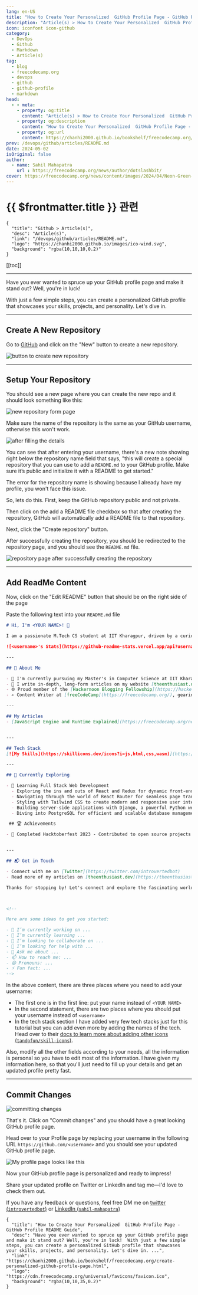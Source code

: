 ```yaml
---
lang: en-US
title: "How to Create Your Personalized  GitHub Profile Page - GitHub Profile README Guide"
description: "Article(s) > How to Create Your Personalized  GitHub Profile Page - GitHub Profile README Guide"
icon: iconfont icon-github
category: 
  - DevOps
  - Github
  - Markdown
  - Article(s)
tag: 
  - blog
  - freecodecamp.org
  - devops
  - github
  - github-profile
  - markdown
head:
  - - meta:
    - property: og:title
      content: "Article(s) > How to Create Your Personalized  GitHub Profile Page - GitHub Profile README Guide"
    - property: og:description
      content: "How to Create Your Personalized  GitHub Profile Page - GitHub Profile README Guide"
    - property: og:url
      content: https://chanhi2000.github.io/bookshelf/freecodecamp.org/create-personalized-github-profile-page.html
prev: /devops/github/articles/README.md
date: 2024-05-02
isOriginal: false
author:
  - name: Sahil Mahapatra
    url : https://freecodecamp.org/news/author/dotslashbit/
cover: https://freecodecamp.org/news/content/images/2024/04/Neon-Green-Bold-Quote-Motivational-Tweet-Instagram-Post.png
---
```


# {{ $frontmatter.title }} 관련

```component VPCard
{
  "title": "Github > Article(s)",
  "desc": "Article(s)",
  "link": "/devops/github/articles/README.md",
  "logo": "https://chanhi2000.github.io/images/ico-wind.svg",
  "background": "rgba(10,10,10,0.2)"
}
```

[[toc]]

---

<SiteInfo
  name="How to Create Your Personalized  GitHub Profile Page - GitHub Profile README Guide"
  desc="Have you ever wanted to spruce up your GitHub profile page and make it stand out? Well, you're in luck!  With just a few simple steps, you can create a personalized GitHub profile that showcases your skills, projects, and personality. Let's dive in. ..."
  url="https://freecodecamp.org/news/create-personalized-github-profile-page"
  logo="https://cdn.freecodecamp.org/universal/favicons/favicon.ico"
  preview="https://freecodecamp.org/news/content/images/2024/04/Neon-Green-Bold-Quote-Motivational-Tweet-Instagram-Post.png"/>

Have you ever wanted to spruce up your GitHub profile page and make it stand out? Well, you're in luck!

With just a few simple steps, you can create a personalized GitHub profile that showcases your skills, projects, and personality. Let's dive in.

---

## Create A New Repository

Go to [<VPIcon icon="iconfont icon-github"/>GitHub](https://github.com) and click on the "New" button to create a new repository.

![button to create new repository](https://freecodecamp.org/news/content/images/2024/04/github_new.png)

---

## Setup Your Repository

You should see a new page where you can create the new repo and it should look something like this:

![new repository form page](https://freecodecamp.org/news/content/images/2024/04/new_repo_page.png)

Make sure the name of the repository is the same as your GitHub username, otherwise this won't work.

![after filling the details](https://freecodecamp.org/news/content/images/2024/04/special_note.png)

You can see that after entering your username, there's a new note showing right below the repository name field that says, "this will create a special repository that you can use to add a <VPIcon icon="fa-brands fa-markdown"/>`README.md` to your GitHub profile. Make sure it’s public and initialize it with a README to get started."

The error for the repository name is showing because I already have my profile, you won't face this issue.

So, lets do this. First, keep the GitHub repository public and not private.

Then click on the add a README file checkbox so that after creating the repository, GitHub will automatically add a README file to that repository.

Next, click the "Create repository" button.

After successfully creating the repository, you should be redirected to the repository page, and you should see the <VPIcon icon="fa-brands fa-markdown"/>`README.md` file.

![repository page after successfully creating the repository](https://freecodecamp.org/news/content/images/2024/04/repo_main_page.png)

---

## Add ReadMe Content

Now, click on the "Edit README" button that should be on the right side of the page

Paste the following text into your <VPIcon icon="fa-brands fa-markdown"/>`README.md` file

```md :collapsed-lines title="README.md"
# Hi, I'm <YOUR NAME>! 👋

I am a passionate M.Tech CS student at IIT Kharagpur, driven by a curiosity for technology and a love for writing. My journey involves delving into the world of computer science, exploring new ideas, and sharing my insights with the community.

![<username>'s Stats](https://github-readme-stats.vercel.app/api?username=<username>&theme=vue-dark&show_icons=true&hide_border=true&count_private=true)

---

## 🚀 About Me

- 🔭 I'm currently pursuing my Master's in Computer Science at IIT Kharagpur.
- 📝 I write in-depth, long-form articles on my website [theenthusiast.dev](https://theenthusiast.dev), accumulating over 20k views within just 2 months.
- 🌐 Proud member of the [Hackernoon Blogging Fellowship](https://hackernoon.com/), contributing to the tech community.
- ✍️ Content Writer at [freeCodeCamp](https://freecodecamp.org/), gearing up to share valuable insights with the global coding community.

---

## My Articles
- [JavaScript Engine and Runtime Explained](https://freecodecamp.org/news/javascript-engine-and-runtime-explained/)


---

## Tech Stack
[![My Skills](https://skillicons.dev/icons?i=js,html,css,wasm)](https://skillicons.dev)

---

## 🌱 Currently Exploring

- 🚀 Learning Full Stack Web Development
  - Exploring the ins and outs of React and Redux for dynamic front-end experiences.
  - Navigating through the world of React Router for seamless page transitions.
  - Styling with Tailwind CSS to create modern and responsive user interfaces.
  - Building server-side applications with Django, a powerful Python web framework.
  - Diving into PostgreSQL for efficient and scalable database management.

 ## 🏆 Achievements

- 🌟 Completed Hacktoberfest 2023 - Contributed to open source projects and celebrated the spirit of collaboration.


---

## 📬 Get in Touch

- Connect with me on [Twitter](https://twitter.com/introvertedbot)
- Read more of my articles on [theenthusiast.dev](https://theenthusiast.dev)

Thanks for stopping by! Let's connect and explore the fascinating world of technology together. 🚀



<!--

Here are some ideas to get you started:

- 🔭 I’m currently working on ...
- 🌱 I’m currently learning ...
- 👯 I’m looking to collaborate on ...
- 🤔 I’m looking for help with ...
- 💬 Ask me about ...
- 📫 How to reach me: ...
- 😄 Pronouns: ...
- ⚡ Fun fact: ...
-->
```

In the above content, there are three places where you need to add your username:

- The first one is in the first line: put your name instead of `<YOUR NAME>`
- In the second statement, there are two places where you should put your username instead of `<username>`
- In the tech stack section I have added very few tech stacks just for this tutorial but you can add even more by adding the names of the tech. Head over to their [docs to learn more about adding other icons (<VPIcon icon="iconfont icon-github"/>`tandpfun/skill-icons`)](https://github.com/tandpfun/skill-icons?tab=readme-ov-file#example).

Also, modify all the other fields according to your needs, all the information is personal so you have to edit most of the information. I have given my information here, so that you'll just need to fill up your details and get an updated profile pretty fast.

---

## Commit Changes

![committing changes](https://freecodecamp.org/news/content/images/2024/04/commit_changes_confirmation_modal.png)

That's it. Click on "Commit changes" and you should have a great looking GitHub profile page.

Head over to your Profile page by replacing your username in the following URL `https://github.com/<username>` and you should see your updated GitHub profile page.

![My profile page looks like this](https://freecodecamp.org/news/content/images/2024/04/final_profile_page.png)

Now your GitHub profile page is personalized and ready to impress!

Share your updated profile on Twitter or LinkedIn and tag me—I'd love to check them out.

If you have any feedback or questions, feel free DM me on [twitter (<VPIcon icon="fa-brands fa-x-twitter"/>`introvertedbot`)](https://twitter.com/introvertedbot) or [LinkedIn (<VPIcon icon="fa-brands fa-linkedin"/>`sahil-mahapatra`)](https://linkedin.com/in/sahil-mahapatra)

<!-- TODO: add ARTICLE CARD -->
```component VPCard
{
  "title": "How to Create Your Personalized  GitHub Profile Page - GitHub Profile README Guide",
  "desc": "Have you ever wanted to spruce up your GitHub profile page and make it stand out? Well, you're in luck!  With just a few simple steps, you can create a personalized GitHub profile that showcases your skills, projects, and personality. Let's dive in. ...",
  "link": "https://chanhi2000.github.io/bookshelf/freecodecamp.org/create-personalized-github-profile-page.html",
  "logo": "https://cdn.freecodecamp.org/universal/favicons/favicon.ico",
  "background": "rgba(10,10,35,0.2)"
}
```

